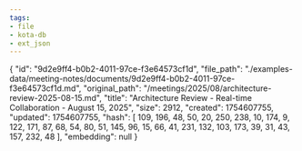 ```yaml
---
tags:
- file
- kota-db
- ext_json
---
```

{
  "id": "9d2e9ff4-b0b2-4011-97ce-f3e64573cf1d",
  "file_path": "./examples-data/meeting-notes/documents/9d2e9ff4-b0b2-4011-97ce-f3e64573cf1d.md",
  "original_path": "/meetings/2025/08/architecture-review-2025-08-15.md",
  "title": "Architecture Review - Real-time Collaboration - August 15, 2025",
  "size": 2912,
  "created": 1754607755,
  "updated": 1754607755,
  "hash": [
    109,
    196,
    48,
    50,
    20,
    250,
    238,
    10,
    174,
    9,
    122,
    171,
    87,
    68,
    54,
    80,
    51,
    145,
    96,
    15,
    66,
    41,
    231,
    132,
    103,
    173,
    39,
    31,
    43,
    157,
    232,
    48
  ],
  "embedding": null
}
